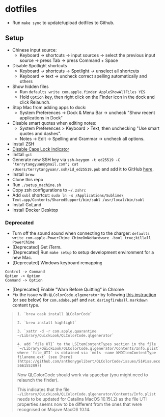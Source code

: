 # dotfiles

* Run `make sync` to update/upload dotfiles to Github.

## Setup

* Chinese input source:
  * Keyboard -> shortcuts -> input sources -> select the previous input source -> press Tab -> press Command + Space
* Disable Spotlight shortcuts
  * Keyboard -> shortcuts -> Spotlight -> unselect all shortcuts
  * Keyboard -> text -> uncheck correct spelling automatically and others
* Show hidden files
  * Run `defaults write com.apple.finder AppleShowAllFiles YES`
  * Hold `Option` key, then right click on the Finder icon in the dock and click Relaunch.
* Stop Mac from adding apps to dock:
  * System Preferences -> Dock & Menu Bar -> uncheck "Show recent applications in Dock"
* Disable smart quotes when editing notes:
  * System Preferences > Keyboard > Text, then unchecking "Use smart quotes and dashes".
  * Notes -> Edit -> Spelling and Grammar -> uncheck all options.
* Install ZSH
* [Disable Caps Lock Indicator](https://discussions.apple.com/thread/255159504)
* Install `git`
* Generate new SSH key via `ssh-keygen -t ed25519 -C "terrytangyuan@gmail.com"; cat /Users/terrytangyuan/.ssh/id_ed25519.pub` and add it to GitHub [here](https://github.com/settings/keys).
* Install `brew`
* Clone this repo
* Run `./setup_machine.sh`
* Copy zsh configurations to `~/.zshrc`
* Add `subl` shortcut: `sudo ln -s /Applications/Sublime\ Text.app/Contents/SharedSupport/bin/subl /usr/local/bin/subl`
* Install GoLand
* Install Docker Desktop

### Deprecated

* Turn off the sound sound when connecting to the charger: `defaults write com.apple.PowerChime ChimeOnNoHardware -bool true;killall PowerChime`
* [Deprecated] Get iTerm.
* [Deprecated] Run `make setup` to setup development environment for a new Mac.
* [Deprecated] Windows keyboard remapping

```
Control -> Command
Option -> Option
Command -> Option
```
* [Deprecated] Enable "Warn Before Quitting" in Chrome
* Fix the issue with `QLColorCode.qlgenerator` by following [this instruction](https://github.com/anthonygelibert/QLColorCode/issues/51#issuecomment-566209187) (or see below) for `com.adobe.pdf` and `net.daringfireball.markdown` content type.
 >     1. `brew cask install QLColorCode`
 > 
 >     2. `brew install highlight`
 > 
 >     3. `xattr -d -r com.apple.quarantine ~/Library/QuickLook/QLColorCode.qlgenerator`
 > 
 >     4. add `file_UTI` to the LSItemContentTypes section in the file `~/Library/QuickLook/QLColorCode.qlgenerator/Contents/Info.plist` where `file_UTI` is obtained via `mdls -name kMDItemContentType filaneme.ext` (see [here](https://github.com/anthonygelibert/QLColorCode/issues/51#issuecomment-566155289))
 > 
 > 
 > Now QLColorCode should work via spacebar (you might need to relaunch the finder).
 > 
 > This indicates that the file `~/Library/QuickLook/QLColorCode.qlgenerator/Contents/Info.plist` needs to be updated for Catalina MacOS 10.15(.2) as the file UTI properties seems now to be different from the ones that were recognised on Mojave MacOS 10.14.
